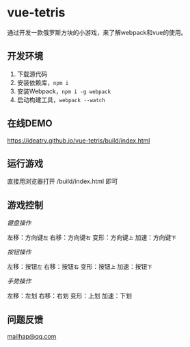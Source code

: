# vue-tetris

通过开发一款俄罗斯方块的小游戏，来了解webpack和vue的使用。

## 开发环境

1. 下载源代码
2. 安装依赖库，`npm i`
3. 安装Webpack，`npm i -g webpack`
4. 启动构建工具，`webpack --watch`

## 在线DEMO

https://ideatry.github.io/vue-tetris/build/index.html

## 运行游戏

直接用浏览器打开 /build/index.html 即可

## 游戏控制

*键盘操作*

左移：方向键`左`
右移：方向键`右`
变形：方向键`上`
加速：方向键`下`

*按钮操作*

左移：按钮`左`
右移：按钮`右`
变形：按钮`上`
加速：按钮`下`

*手势操作*

左移：左划
右移：右划
变形：上划
加速：下划

## 问题反馈

mailhap@qq.com